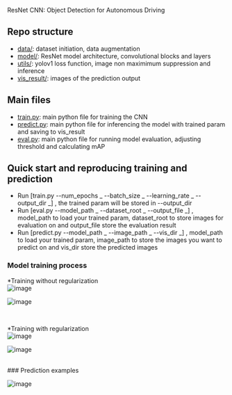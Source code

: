 ResNet CNN: Object Detection for Autonomous Driving <br />


## Repo structure

* [data/](data/): dataset initiation, data augmentation
* [model/](model/): ResNet model architecture, convolutional blocks and layers
* [utils/](utils/): yolov1 loss function, image non maximimum suppression and inference
* [vis_result/](vis_result/): images of the prediction output


## Main files

* [train.py](train.py): main python file for training the CNN
* [predict.py](predict.py): main python file for inferencing the model with trained param and saving to vis_result
* [eval.py](eval.py): main python file for running model evaluation, adjusting threshold and calculating mAP

## Quick start and reproducing training and prediction


* Run [train.py --num_epochs _ --batch_size _ --learning_rate _ --output_dir _] , the trained param will be stored in --output_dir
* Run [eval.py --model_path _ --dataset_root _ --output_file _] , model_path to load your trained param, dataset_root to store images for evaluation on and output_file store the evaluation result
* Run [predict.py --model_path _ --image_path _ --vis_dir _] , model_path to load your trained param, image_path to store the images you want to predict on and vis_dir store the predicted images



### Model training process

*Training without regularization<br />
![image](https://github.com/haynyh/ResNet-CNN-Object-Detection-for-Autonomous-Driving/assets/46237598/11b230b9-7364-4549-95d9-8f1be71513c2)


![image](https://github.com/haynyh/ResNet-CNN-Object-Detection-for-Autonomous-Driving/assets/46237598/73128d7c-18b4-4cd3-a2aa-54f253bfab38)

<br />

*Training with regularization<br />
![image](https://github.com/haynyh/ResNet-CNN-Object-Detection-for-Autonomous-Driving/assets/46237598/981a5c05-b6e1-4a89-bca3-56029b328a05)


![image](https://github.com/haynyh/ResNet-CNN-Object-Detection-for-Autonomous-Driving/assets/46237598/b6d2ce17-c38f-463f-9d7f-d535bc4afb7f)




<br />
### Prediction examples

![image](https://github.com/haynyh/ResNet-CNN-Object-Detection-for-Autonomous-Driving/assets/46237598/772d1188-df1d-4714-a5f1-b712d655a632)




